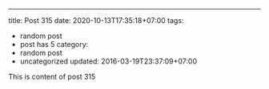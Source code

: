 ---
title: Post 315
date: 2020-10-13T17:35:18+07:00
tags:
  - random post
  - post has 5
category:
  - random post
  - uncategorized
updated: 2016-03-19T23:37:09+07:00

This is content of post 315